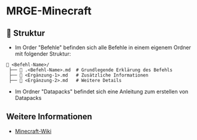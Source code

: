 # MRGE-Minecraft

## 📂 Struktur
* Im Order "Befehle" befinden sich alle Befehle in einem eigenem Ordner mit folgender Struktur:
```
📂 <Befehl-Name>/
 ├── 📄 .<Befehl-Name>.md  # Grundlegende Erklärung des Befehls
 ├── 📄 <Ergänzung-1>.md   # Zusätzliche Informationen
 ├── 📄 <Ergänzung-2>.md   # Weitere Details
```
* Im Ordner "Datapacks" befindet sich eine Anleitung zum erstellen von Datapacks

## Weitere Informationen
* [Minecraft-Wiki](https://minecraft.wiki/command)
